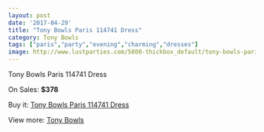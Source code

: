 ```yaml
---
layout: post
date: '2017-04-29'
title: "Tony Bowls Paris 114741 Dress"
category: Tony Bowls
tags: ["paris","party","evening","charming","dresses"]
image: http://www.lustparties.com/5808-thickbox_default/tony-bowls-paris-114741-dress.jpg
---
```

Tony Bowls Paris 114741 Dress

On Sales: **$378**
<a href="https://www.lustparties.com/en/tony-bowls/1970-tony-bowls-paris-114741-dress.html"><amp-img layout="responsive" width="600" height="600" src="//www.lustparties.com/5808-thickbox_default/tony-bowls-paris-114741-dress.jpg" alt="Tony Bowls Paris 114741 Dress 0" /></a>
<a href="https://www.lustparties.com/en/tony-bowls/1970-tony-bowls-paris-114741-dress.html"><amp-img layout="responsive" width="600" height="600" src="//www.lustparties.com/5810-thickbox_default/tony-bowls-paris-114741-dress.jpg" alt="Tony Bowls Paris 114741 Dress 1" /></a>
<a href="https://www.lustparties.com/en/tony-bowls/1970-tony-bowls-paris-114741-dress.html"><amp-img layout="responsive" width="600" height="600" src="//www.lustparties.com/5809-thickbox_default/tony-bowls-paris-114741-dress.jpg" alt="Tony Bowls Paris 114741 Dress 2" /></a>

Buy it: [Tony Bowls Paris 114741 Dress](https://www.lustparties.com/en/tony-bowls/1970-tony-bowls-paris-114741-dress.html "Tony Bowls Paris 114741 Dress")

View more: [Tony Bowls](https://www.lustparties.com/en/5-tony-bowls "Tony Bowls")